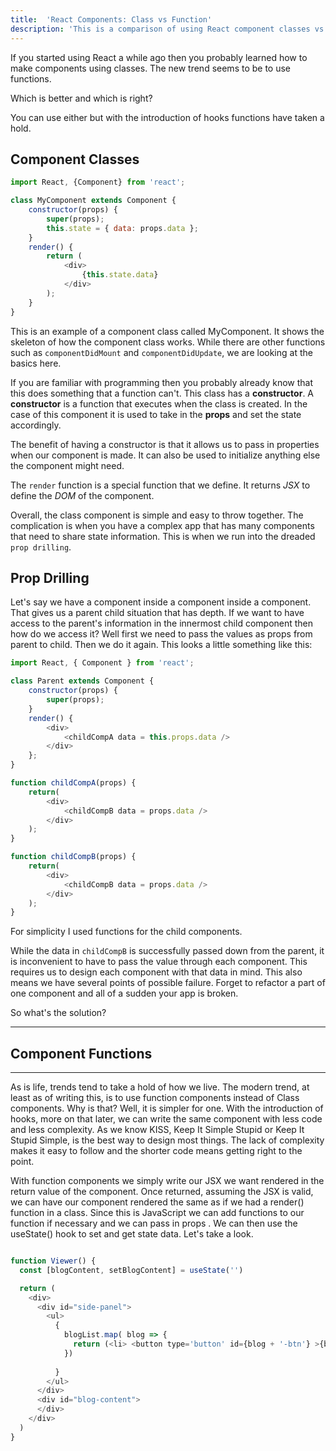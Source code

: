 ```yaml
---
title:  'React Components: Class vs Function'
description: 'This is a comparison of using React component classes vs Function components'
---
```



If you started using React a while ago then you probably learned how to make components using classes. The new trend seems to be to use functions. 

Which is better and which is right?

You can use either but with the introduction of hooks functions have taken a hold.

## Component Classes

```javascript
import React, {Component} from 'react';

class MyComponent extends Component {
    constructor(props) {
        super(props);
        this.state = { data: props.data };
    }
    render() {
        return (
            <div>
                {this.state.data}
            </div>
        );
    }
}
```
This is an example of a component class called MyComponent. It shows the skeleton of how the component class works. While there are other functions such as `componentDidMount` and `componentDidUpdate`, we are looking at the basics here.

If you are familiar with programming then you probably already know that this does something that a function can't. This class has a **constructor**. A **constructor** is a function that executes when the class is created. In the case of this component it is used to take in the **props** and set the state accordingly.

The benefit of having a constructor is that it allows us to pass in properties when our component is made. It can also be used to initialize anything else the component might need. 

The `render` function is a special function that we define. It returns *JSX* to define the *DOM* of the component. 

Overall, the class component is simple and easy to throw together. The complication is when you have a complex app that has many components that need to share state information. This is when we run into the dreaded `prop drilling`.

## Prop Drilling

Let's say we have a component inside a component inside a component. That gives us a parent child situation that has depth. If we want to have access to the parent's information in the innermost child component then how do we access it? Well first we need to pass the values as props from parent to child. Then we do it again. This looks a little something like this:

```js
import React, { Component } from 'react';

class Parent extends Component {
    constructor(props) {
        super(props);
    }
    render() {
        <div>
            <childCompA data = this.props.data />
        </div>
    };
}

function childCompA(props) {
    return(
        <div>
            <childCompB data = props.data />
        </div>
    );
}

function childCompB(props) {
    return(
        <div>
            <childCompB data = props.data />
        </div>
    );
}

```
For simplicity I used functions for the child components. 

While the data in `childCompB` is successfully passed down from the parent, it is inconvenient to have to pass the value through each component. This requires us to design each component with that data in mind. This also means we have several points of possible failure. Forget to refactor a part of one component and all of a sudden your app is broken. 

So what's the solution?

---


## Component Functions

---

As is life, trends tend to take a hold of how we live. The modern trend, at least as of writing this, is to use function components instead of Class components. Why is that? Well, it is simpler for one. With the introduction of hooks, more on that later, we can write the same component with less code and less complexity. As we know KISS, Keep It Simple Stupid or Keep It Stupid Simple, is the best way to design most things. The lack of complexity makes it easy to follow and the shorter code means getting right to the point.

With function components we simply write our JSX we want rendered in the return value of the component. Once returned, assuming the JSX is valid, we can have our component rendered the same as if we had a render() function in a class. Since this is JavaScript we can add functions to our function if necessary and we can pass in props . We can then use the useState() hook to set and get state data. Let's take a look. 

```javascript

function Viewer() {
  const [blogContent, setBlogContent] = useState('')

  return (
    <div>
      <div id="side-panel">
        <ul>
          {
            blogList.map( blog => {
              return (<li> <button type='button' id={blog + '-btn'} >{blog}</button></li>)
            })
            
          }
        </ul>
      </div>
      <div id="blog-content">
      </div>
    </div>
  )
}
```
